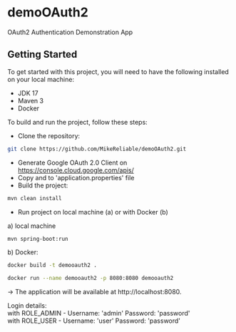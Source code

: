 # demoOAuth2

OAuth2 Authentication Demonstration App

## Getting Started

To get started with this project, you will need to have the following installed on your local machine:

* JDK 17
* Maven 3
* Docker

To build and run the project, follow these steps:

* Clone the repository: 
```sh
git clone https://github.com/MikeReliable/demoOAuth2.git
 ```
* Generate Google OAuth 2.0 Client on https://console.cloud.google.com/apis/
* Copy <client-id> and <client-secret> to 'application.properties' file
* Build the project:

```sh
mvn clean install
 ```

* Run project on local machine (a) or with Docker (b)  

a) local machine

```sh
mvn spring-boot:run
 ```

b) Docker:

```sh
docker build -t demooauth2 .
 ```
```sh
docker run --name demooauth2 -p 8080:8080 demooauth2
 ```

-> The application will be available at http://localhost:8080.

Login details:  
with ROLE_ADMIN - Username: 'admin' Password: 'password'  
with ROLE_USER - Username: 'user' Password: 'password'
